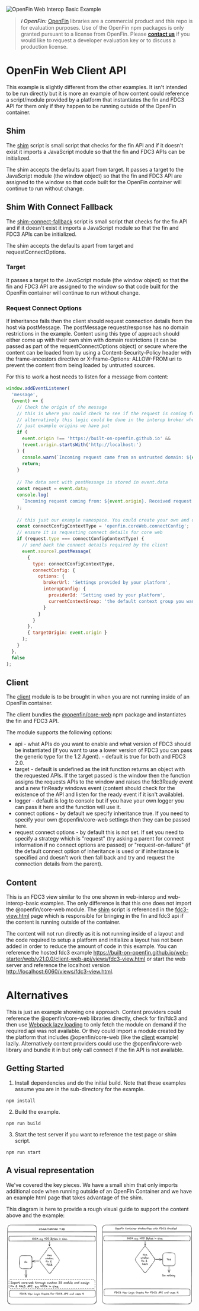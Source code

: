 ![OpenFin Web Interop Basic Example](../../assets/openfin-web-starter.png)

> **_:information_source: OpenFin:_** [OpenFin](https://www.openfin.co/) libraries are a commercial product and this repo is for evaluation purposes. Use of the OpenFin npm packages is only granted pursuant to a license from OpenFin. Please [**contact us**](https://www.openfin.co/contact/) if you would like to request a developer evaluation key or to discuss a production license.

# OpenFin Web Client API

This example is slightly different from the other examples. It isn't intended to be run directly but it is more an example of how content could reference a script/module provided by a platform that instantiates the fin and FDC3 API for them only if they happen to be running outside of the OpenFin container.

## Shim

The [shim](./client/src/shim.ts) script is small script that checks for the fin API and if it doesn't exist it imports a JavaScript module so that the fin and FDC3 APIs can be initialized.

The shim accepts the defaults apart from target. It passes a target to the JavaScript module (the window object) so that the fin and FDC3 API are assigned to the window so that code built for the OpenFin container will continue to run without change.

## Shim With Connect Fallback

The [shim-connect-fallback](./client/src/shim-connect-fallback.ts) script is small script that checks for the fin API and if it doesn't exist it imports a JavaScript module so that the fin and FDC3 APIs can be initialized.

The shim accepts the defaults apart from target and requestConnectOptions.

### Target

It passes a target to the JavaScript module (the window object) so that the fin and FDC3 API are assigned to the window so that code built for the OpenFin container will continue to run without change.

### Request Connect Options

If inheritance fails then the client should request connection details from the host via postMessage. The postMessage request/response has no domain restrictions in the example. Content using this type of approach should either come up with their own shim with domain restrictions (it can be passed as part of the requestConnectOptions object) or secure where the content can be loaded from by using a Content-Security-Policy header with the frame-ancestors directive or X-Frame-Options: ALLOW-FROM uri to prevent the content from being loaded by untrusted sources.

For this to work a host needs to listen for a message from content:

```javascript
window.addEventListener(
  'message',
  (event) => {
    // Check the origin of the message
    // this is where you could check to see if the request is coming from domains registered in your app directory
    // alternatively this logic could be done in the interop broker when the connection is attempted. These are
    // just example origins we have put
    if (
      event.origin !== 'https://built-on-openfin.github.io' &&
      !event.origin.startsWith('http://localhost:')
    ) {
      console.warn(`Incoming request came from an untrusted domain: ${event.origin}`);
      return;
    }

    // The data sent with postMessage is stored in event.data
    const request = event.data;
    console.log(
      `Incoming request coming from: ${event.origin}. Received request: ${JSON.stringify(request)}`
    );

    // this just our example namespace. You could create your own and decide what data to pass.
    const connectConfigContextType = 'openfin.coreWeb.connectConfig';
    // ensure it is requesting connect details for core web
    if (request.type === connectConfigContextType) {
      // send back the connect details required by the client
      event.source?.postMessage(
        {
          type: connectConfigContextType,
          connectConfig: {
            options: {
              brokerUrl: 'Settings provided by your platform',
              interopConfig: {
                providerId: 'Setting used by your platform',
                currentContextGroup: 'the default context group you want everyone to join e.g. green'
              }
            }
          }
        },
        { targetOrigin: event.origin }
      );
    }
  },
  false
);
```

## Client

The [client](./client/src/client.ts) module is to be brought in when you are not running inside of an OpenFin container.

The client bundles the [@openfin/core-web](https://www.npmjs.com/package/@openfin/core-web) npm package and instantiates the fin and FDC3 API.

The module supports the following options:

- api - what APIs do you want to enable and what version of FDC3 should be instantiated (if you want to use a lower version of FDC3 you can pass the generic type for the 1.2 Agent). - default is true for both and FDC3 2.0.
- target - default is undefined as the init function returns an object with the requested APIs. If the target passed is the window then the function assigns the requests APIs to the window and raises the fdc3Ready event and a new finReady windows event (content should check for the existence of the API and listen for the ready event if it isn't available).
- logger - default is log to console but if you have your own logger you can pass it here and the function will use it.
- connect options - by default we specify inheritance true. If you need to specify your own @openfin/core-web settings then they can be passed here.
- request connect options - by default this is not set. If set you need to specify a strategy which is "request" (try asking a parent for connect information if no connect options are passed) or "request-on-failure" (if the default connect option of inheritance is used or if inheritance is specified and doesn't work then fall back and try and request the connection details from the parent).

## Content

This is an FDC3 view similar to the one shown in web-interop and web-interop-basic examples. The only difference is that this one does not import the @openfin/core-web module. The [shim](./client/src/shim.ts) script is referenced in the [fdc3-view.html](./public/views/fdc3-view.html) page which is responsible for bringing in the fin and fdc3 api if the content is running outside of the container.

The content will not run directly as it is not running inside of a layout and the code required to setup a platform and initialize a layout has not been added in order to reduce the amount of code in this example. You can reference the hosted fdc3 example <https://built-on-openfin.github.io/web-starter/web/v21.0.0/client-web-api/views/fdc3-view.html> or start the web server and reference the localhost version <http://localhost:6060/views/fdc3-view.html>.

# Alternatives

This is just an example showing one approach. Content providers could reference the @openfin/core-web libraries directly, check for fin/fdc3 and then use [Webpack lazy loading](https://webpack.js.org/guides/lazy-loading/) to only fetch the module on demand if the required api was not available. Or they could import a module created by the platform that includes @openfin/core-web (like the [client](./client/src/client.ts) example) lazily. Alternatively content providers could use the @openfin/core-web library and bundle it in but only call connect if the fin API is not available.

## Getting Started

1. Install dependencies and do the initial build. Note that these examples assume you are in the sub-directory for the example.

```shell
npm install
```

2. Build the example.

```shell
npm run build
```

3. Start the test server if you want to reference the test page or shim script.

```shell
npm run start
```

## A visual representation

We've covered the key pieces. We have a small shim that only imports additional code when running outside of an OpenFin Container and we have an example html page that takes advantage of the shim.

This diagram is here to provide a rough visual guide to support the content above and the example:

![OpenFin Web Client API Rough Visual Guide](./docs/web-client-api-visualization.png)
